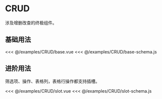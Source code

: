 # CRUD

涉及增删改查的终极组件。

## 基础用法

<div class="demo-content">
  <CRUDBase />
</div>

<<< @/examples/CRUD/base.vue
<<< @/examples/CRUD/base-schema.js

## 进阶用法

筛选项、操作、表格列，表格行操作都支持插槽。

<div class="demo-content">
  <CRUDSlot />
</div>

<<< @/examples/CRUD/slot.vue
<<< @/examples/CRUD/slot-schema.js
